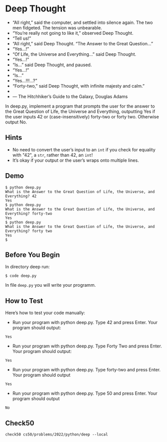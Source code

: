 # Deep Thought

- “All right,” said the computer, and settled into silence again. The two men fidgeted. The tension was unbearable.
- “You’re really not going to like it,” observed Deep Thought.
- “Tell us!”
- “All right,” said Deep Thought. “The Answer to the Great Question…”
- “Yes…!”
- “Of Life, the Universe and Everything…” said Deep Thought.
- “Yes…!”
- “Is…” said Deep Thought, and paused.
- “Yes…!”
- “Is…”
- “Yes…!!!…?”
- “Forty-two,” said Deep Thought, with infinite majesty and calm.”
- 
- — The Hitchhiker’s Guide to the Galaxy, Douglas Adams

In deep.py, implement a program that prompts the user for the answer to the Great Question of Life, the Universe and Everything, outputting Yes if the user inputs 42 or (case-insensitively) forty-two or forty two. Otherwise output No.

## Hints

- No need to convert the user’s input to an `int` if you check for equality with "42", a `str`, rather than 42, an `int`!
- It’s okay if your output or the user’s wraps onto multiple lines.


## Demo
```
$ python deep.py                                                                                    
What is the Answer to the Great Question of Life, the Universe, and Everything? 42                  
Yes                                                                                                 
$ python deep.py                                                                                    
What is the Answer to the Great Question of Life, the Universe, and Everything? forty-two           
Yes                                                                                                 
$ python deep.py                                                                                    
What is the Answer to the Great Question of Life, the Universe, and Everything? forty two           
Yes                                                                                                 
$
```

## Before You Begin

In directory deep run:
```
$ code deep.py
```
In file `deep.py` you will write your programm.

## How to Test
Here’s how to test your code manually:

- Run your program with python deep.py. Type 42 and press Enter. Your program should output:
```
Yes
``` 
- Run your program with python deep.py. Type Forty Two and press Enter. Your program should output:
```
Yes
```
- Run your program with python deep.py. Type forty-two and press Enter. Your program should output
```
Yes
```
- Run your program with python deep.py. Type 50 and press Enter. Your program should output
```
No
```

## Check50
```
check50 cs50/problems/2022/python/deep --local
```
